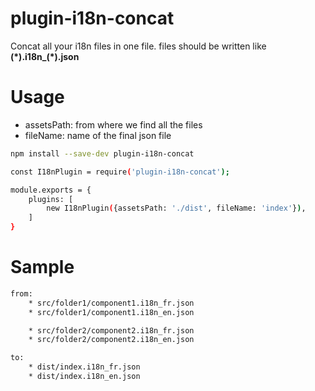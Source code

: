 # plugin-i18n-concat
Concat all your i18n files in one file. files should be written like **(\*).i18n_(\*).json**

# Usage

* assetsPath: from where we find all the files
* fileName: name of the final json file

```bash
npm install --save-dev plugin-i18n-concat
```

```bash
const I18nPlugin = require('plugin-i18n-concat');
```

```bash
module.exports = {
    plugins: [
        new I18nPlugin({assetsPath: './dist', fileName: 'index'}),
    ]
}
```

# Sample

```bash
from: 
    * src/folder1/component1.i18n_fr.json
    * src/folder1/component1.i18n_en.json

    * src/folder2/component2.i18n_fr.json
    * src/folder2/component2.i18n_en.json

to:
    * dist/index.i18n_fr.json
    * dist/index.i18n_en.json
```
